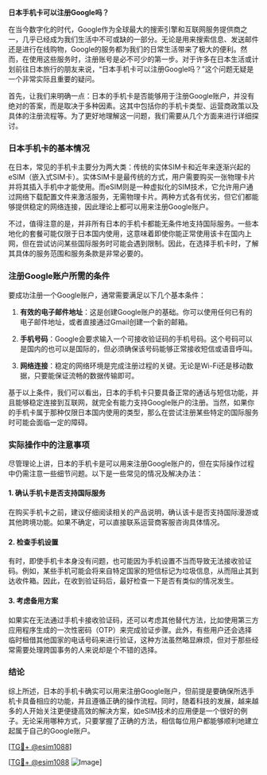 **日本手机卡可以注册Google吗？**

在当今数字化的时代，Google作为全球最大的搜索引擎和互联网服务提供商之一，几乎已经成为我们生活中不可或缺的一部分。无论是用来搜索信息、发送邮件还是进行在线购物，Google的服务都为我们的日常生活带来了极大的便利。然而，在使用这些服务时，注册账号是必不可少的第一步。对于许多在日本生活或计划前往日本旅行的朋友来说，“日本手机卡可以注册Google吗？”这个问题无疑是一个非常实际且重要的疑问。

首先，让我们来明确一点：日本的手机卡是否能够用于注册Google账户，并没有绝对的答案，而是取决于多种因素。这其中包括你的手机卡类型、运营商政策以及具体的注册流程等。为了更好地理解这一问题，我们需要从几个方面来进行详细探讨。

### 日本手机卡的基本情况

在日本，常见的手机卡主要分为两大类：传统的实体SIM卡和近年来逐渐兴起的eSIM（嵌入式SIM卡）。实体SIM卡是最传统的方式，用户需要购买一张物理卡片并将其插入手机中才能使用。而eSIM则是一种虚拟化的SIM技术，它允许用户通过网络下载配置文件来激活服务，无需物理卡片。两种方式各有优劣，但它们都能够提供稳定的网络连接，因此理论上都可以用来注册Google账户。

不过，值得注意的是，并非所有日本的手机卡都能无条件地支持国际服务。一些本地化的套餐可能仅限于日本国内使用，这意味着即使你能正常使用该卡在国内上网，但在尝试访问某些国际服务时可能会遇到限制。因此，在选择手机卡时，了解其具体的服务范围和服务条款是非常必要的。

### 注册Google账户所需的条件

要成功注册一个Google账户，通常需要满足以下几个基本条件：

1. **有效的电子邮件地址**：这是创建Google账户的基础。你可以使用任何已有的电子邮件地址，或者直接通过Gmail创建一个新的邮箱。
   
2. **手机号码**：Google会要求输入一个可接收验证码的手机号码。这个号码可以是国内的也可以是国际的，但必须确保该号码能够正常接收短信或语音呼叫。

3. **网络连接**：稳定的网络环境是完成注册过程的关键。无论是Wi-Fi还是移动数据，只要能保证流畅的数据传输即可。

基于以上条件，我们可以看出，日本的手机卡只要具备正常的通话与短信功能，并且能够稳定连接到互联网，就完全有能力支持Google账户的注册。当然，如果你的手机卡属于那种仅限日本国内使用的类型，那么在尝试注册某些特定的国际服务时可能会面临一定的障碍。

### 实际操作中的注意事项

尽管理论上讲，日本的手机卡是可以用来注册Google账户的，但在实际操作过程中仍需注意一些细节问题。以下是一些常见的情况及解决办法：

#### 1. 确认手机卡是否支持国际服务
在购买手机卡之前，建议仔细阅读相关的产品说明，确认该卡是否支持国际漫游或其他跨境功能。如果不确定，可以直接联系运营商客服咨询具体情况。

#### 2. 检查手机设置
有时，即使手机卡本身没有问题，也可能因为手机设置不当而导致无法接收验证码。例如，某些手机可能会将来自特定国家的短信标记为垃圾信息，从而阻止其到达收件箱。因此，在收到验证码后，最好检查一下是否有类似的情况发生。

#### 3. 考虑备用方案
如果实在无法通过手机卡接收验证码，还可以考虑其他替代方法，比如使用第三方应用程序生成的一次性密码（OTP）来完成验证步骤。此外，有些用户还会选择临时租借其他国家的电话号码来进行验证，这种方法虽然略显麻烦，但对于那些经常需要处理跨国事务的人来说却是个不错的选择。

### 结论

综上所述，日本的手机卡确实可以用来注册Google账户，但前提是要确保所选手机卡具备相应的功能，并且遵循正确的操作流程。同时，随着科技的发展，越来越多的人开始关注更便捷高效的解决方案，如eSIM技术的应用便是一个很好的例子。无论采用哪种方式，只要掌握了正确的方法，相信每位用户都能够顺利地建立起属于自己的Google账户。

[[TG💪+ @esim1088](https://t.me/s/esim1088)] 

[[TG💪+ @esim1088](https://t.me/s/esim1088) ![Image](https://i.postimg.cc/4NQfJmqS/Snipaste-2025-05-13-00-14-12.png)]